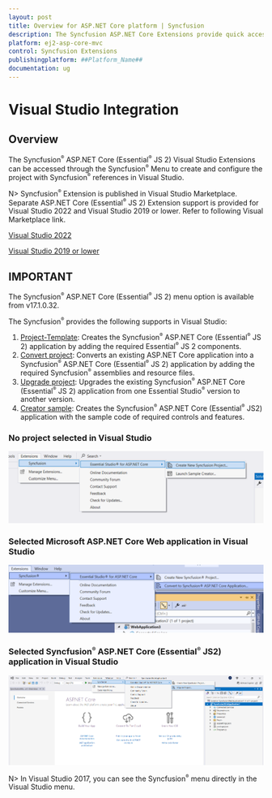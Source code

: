 ```yaml
---
layout: post
title: Overview for ASP.NET Core platform | Syncfusion
description: The Syncfusion ASP.NET Core Extensions provide quick access to create or configure the Syncfusion ASP.NET projects along with Essential JS 2 components.
platform: ej2-asp-core-mvc
control: Syncfusion Extensions
publishingplatform: ##Platform_Name##
documentation: ug
---
```


# Visual Studio Integration

## Overview

The Syncfusion<sup style="font-size:70%">&reg;</sup> ASP.NET Core (Essential<sup style="font-size:70%">&reg;</sup> JS 2) Visual Studio Extensions can be accessed through the Syncfusion<sup style="font-size:70%">&reg;</sup> Menu to create and configure the project with Syncfusion<sup style="font-size:70%">&reg;</sup> references in Visual Studio.

N> Syncfusion<sup style="font-size:70%">&reg;</sup> Extension is published in Visual Studio Marketplace. Separate ASP.NET Core (Essential<sup style="font-size:70%">&reg;</sup> JS 2) Extension support is provided for Visual Studio 2022 and Visual Studio 2019 or lower. Refer to following Visual Marketplace link.

[Visual Studio 2022](https://marketplace.visualstudio.com/items?itemName=SyncfusionInc.ASPNETCoreVSExtensions)

[Visual Studio 2019 or lower](https://marketplace.visualstudio.com/items?itemName=SyncfusionInc.ASPNETCoreExtensions)

## IMPORTANT

The Syncfusion<sup style="font-size:70%">&reg;</sup> ASP.NET Core (Essential<sup style="font-size:70%">&reg;</sup> JS 2) menu option is available from v17.1.0.32.

The Syncfusion<sup style="font-size:70%">&reg;</sup> provides the following supports in Visual Studio:

1. [Project-Template](create-project):  Creates the Syncfusion<sup style="font-size:70%">&reg;</sup> ASP.NET Core (Essential<sup style="font-size:70%">&reg;</sup> JS 2) application by adding the required Essential<sup style="font-size:70%">&reg;</sup> JS 2 components.
2. [Convert project](convert-project): Converts an existing ASP.NET Core application into a Syncfusion<sup style="font-size:70%">&reg;</sup> ASP.NET Core (Essential<sup style="font-size:70%">&reg;</sup> JS 2) application by adding the required Syncfusion<sup style="font-size:70%">&reg;</sup> assemblies and resource files.
3. [Upgrade project](upgrade-project): Upgrades the existing Syncfusion<sup style="font-size:70%">&reg;</sup> ASP.NET Core (Essential<sup style="font-size:70%">&reg;</sup> JS 2) application from one Essential Studio<sup style="font-size:70%">&reg;</sup> version to another version.
4. [Creator sample](create-samples): Creates the Syncfusion<sup style="font-size:70%">&reg;</sup> ASP.NET Core (Essential<sup style="font-size:70%">&reg;</sup> JS2) application with the sample code of required controls and features.

### No project selected in Visual Studio

![no project selected](images/no-project-selected.png)

### Selected Microsoft ASP.NET Core Web application in Visual Studio

![selected microsoft](images/convert-new-app-2019.png)

### Selected Syncfusion<sup style="font-size:70%">&reg;</sup> ASP.NET Core (Essential<sup style="font-size:70%">&reg;</sup> JS2) application in Visual Studio

![selected syncfusion](images/selected-syncfusion-project.png)

N> In Visual Studio 2017, you can see the Syncfusion<sup style="font-size:70%">&reg;</sup> menu directly in the Visual Studio menu.
